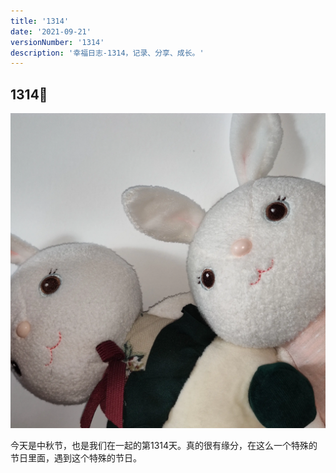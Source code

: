 ```yaml
---
title: '1314'
date: '2021-09-21'
versionNumber: '1314'
description: '幸福日志-1314，记录、分享、成长。'
---
```


## 1314📍

![IMG_1](../../assets/IMG_11.webp)

今天是中秋节，也是我们在一起的第1314天。真的很有缘分，在这么一个特殊的节日里面，遇到这个特殊的节日。
